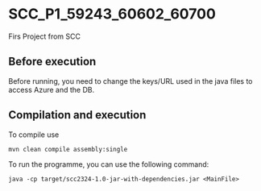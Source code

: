 # SCC_P1_59243_60602_60700

Firs Project from SCC

## Before execution

Before running, you need to change the keys/URL used in the java files to access Azure and the DB.

## Compilation and execution

To compile use

```
mvn clean compile assembly:single
```

To run the programme, you can use the following command:

```
java -cp target/scc2324-1.0-jar-with-dependencies.jar <MainFile>
```

